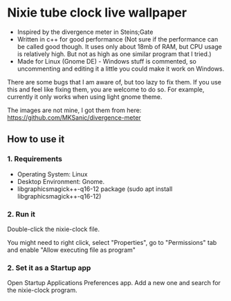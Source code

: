 # Nixie tube clock live wallpaper
- Inspired by the divergence meter in Steins;Gate
- Written in c++ for good performance (Not sure if the performance can be called good though. It uses only about 18mb of RAM, but CPU usage is relatively high. But not as high as one similar program that I tried.)
- Made for Linux (Gnome DE) - Windows stuff is commented, so uncommenting and editing it a little you could make it work on Windows.

There are some bugs that I am aware of, but too lazy to fix them. If you use this and feel like fixing them, you are welcome to do so. For example, currently it only works when using light gnome theme.

The images are not mine, I got them from here: https://github.com/MKSanic/divergence-meter


## How to use it

### 1. Requirements
- Operating System: Linux
- Desktop Environment: Gnome.
- libgraphicsmagick++-q16-12 package (sudo apt install libgraphicsmagick++-q16-12)

### 2. Run it

Double-click the nixie-clock file.

You might need to right click, select "Properties", go to "Permissions" tab and enable "Allow executing file as program"

### 2. Set it as a Startup app

Open Startup Applications Preferences app.
Add a new one and search for the nixie-clock program.
